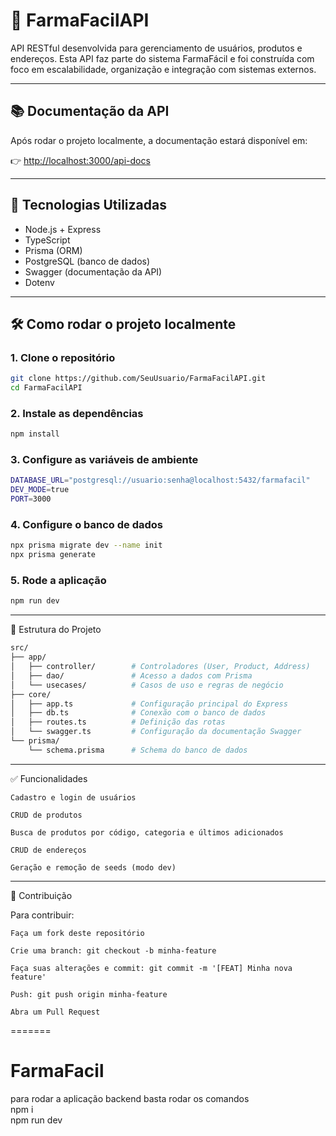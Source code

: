 # 💊 FarmaFacilAPI

API RESTful desenvolvida para gerenciamento de usuários, produtos e endereços. Esta API faz parte do sistema FarmaFácil e foi construída com foco em escalabilidade, organização e integração com sistemas externos.

---

## 📚 Documentação da API

Após rodar o projeto localmente, a documentação estará disponível em:

👉 [http://localhost:3000/api-docs](http://localhost:3000/api-docs)

---

## 🚀 Tecnologias Utilizadas

- Node.js + Express
- TypeScript
- Prisma (ORM)
- PostgreSQL (banco de dados)
- Swagger (documentação da API)
- Dotenv

---

## 🛠️ Como rodar o projeto localmente

### 1. Clone o repositório

```bash
git clone https://github.com/SeuUsuario/FarmaFacilAPI.git
cd FarmaFacilAPI
```

### 2. Instale as dependências
```bash
npm install
```

### 3. Configure as variáveis de ambiente
```bash
DATABASE_URL="postgresql://usuario:senha@localhost:5432/farmafacil"
DEV_MODE=true
PORT=3000
```

### 4. Configure o banco de dados
```bash
npx prisma migrate dev --name init
npx prisma generate
```

### 5. Rode a aplicação
```bash
npm run dev
```

___
📁 Estrutura do Projeto

```bash
src/
├── app/
│   ├── controller/        # Controladores (User, Product, Address)
│   ├── dao/               # Acesso a dados com Prisma
│   └── usecases/          # Casos de uso e regras de negócio
├── core/
│   ├── app.ts             # Configuração principal do Express
│   ├── db.ts              # Conexão com o banco de dados
│   ├── routes.ts          # Definição das rotas
│   └── swagger.ts         # Configuração da documentação Swagger
└── prisma/
    └── schema.prisma      # Schema do banco de dados

```

___
✅ Funcionalidades

    Cadastro e login de usuários

    CRUD de produtos

    Busca de produtos por código, categoria e últimos adicionados

    CRUD de endereços

    Geração e remoção de seeds (modo dev)
    
___
👥 Contribuição

Para contribuir:

    Faça um fork deste repositório

    Crie uma branch: git checkout -b minha-feature

    Faça suas alterações e commit: git commit -m '[FEAT] Minha nova feature'

    Push: git push origin minha-feature

    Abra um Pull Request
=======
# FarmaFacil
para rodar a aplicação backend basta rodar os comandos  
npm i  
npm run dev
